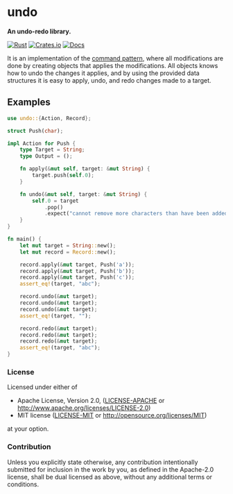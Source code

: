 # undo

**An undo-redo library.**

[![Rust](https://github.com/evenorog/undo/actions/workflows/rust.yml/badge.svg)](https://github.com/evenorog/undo/actions/workflows/rust.yml)
[![Crates.io](https://img.shields.io/crates/v/undo.svg)](https://crates.io/crates/undo)
[![Docs](https://docs.rs/undo/badge.svg)](https://docs.rs/undo)

It is an implementation of the [command pattern](https://en.wikipedia.org/wiki/Command_pattern),
where all modifications are done by creating objects that applies the modifications.
All objects knows how to undo the changes it applies, and by using the provided data
structures it is easy to apply, undo, and redo changes made to a target.

## Examples

```rust
use undo::{Action, Record};

struct Push(char);

impl Action for Push {
    type Target = String;
    type Output = ();

    fn apply(&mut self, target: &mut String) {
        target.push(self.0);
    }

    fn undo(&mut self, target: &mut String) {
        self.0 = target
            .pop()
            .expect("cannot remove more characters than have been added");
    }
}

fn main() {
    let mut target = String::new();
    let mut record = Record::new();

    record.apply(&mut target, Push('a'));
    record.apply(&mut target, Push('b'));
    record.apply(&mut target, Push('c'));
    assert_eq!(target, "abc");

    record.undo(&mut target);
    record.undo(&mut target);
    record.undo(&mut target);
    assert_eq!(target, "");

    record.redo(&mut target);
    record.redo(&mut target);
    record.redo(&mut target);
    assert_eq!(target, "abc");
}
```

### License

Licensed under either of

 * Apache License, Version 2.0, ([LICENSE-APACHE](LICENSE-APACHE) or http://www.apache.org/licenses/LICENSE-2.0)
 * MIT license ([LICENSE-MIT](LICENSE-MIT) or http://opensource.org/licenses/MIT)

at your option.

### Contribution

Unless you explicitly state otherwise, any contribution intentionally submitted
for inclusion in the work by you, as defined in the Apache-2.0 license, shall be dual licensed as above, without any
additional terms or conditions.
